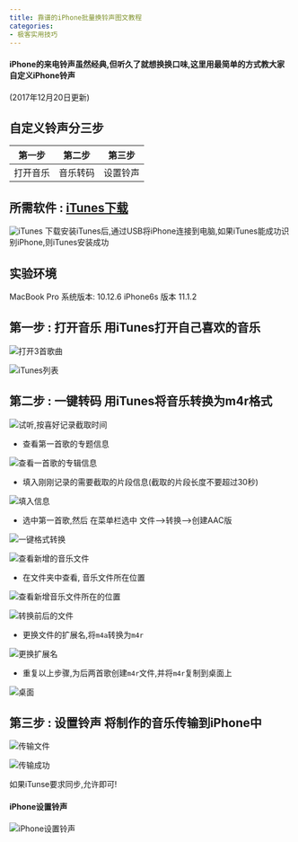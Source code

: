 ```yaml
---
title: 靠谱的iPhone批量换铃声图文教程
categories:
- 极客实用技巧
---
```


####  iPhone的来电铃声虽然经典,但听久了就想换换口味,这里用最简单的方式教大家自定义iPhone铃声

(2017年12月20日更新)

## 自定义铃声分三步 
| 第一步   | 第二步   | 第三步   |
| -------- | -------- | -------- |
| 打开音乐 | 音乐转码 | 设置铃声 |

## 所需软件 : [iTunes下载](https://www.apple.com/cn/itunes/download/)

![iTunes](https://cdn.fangyuanxiaozhan.com/assets/16942489708586SZiZiAk.png)
下载安装iTunes后,通过USB将iPhone连接到电脑,如果iTunes能成功识别iPhone,则iTunes安装成功

## 实验环境
MacBook Pro 系统版本: 10.12.6
iPhone6s 版本 11.1.2

 ## 第一步 : 打开音乐  用iTunes打开自己喜欢的音乐

![打开3首歌曲](https://cdn.fangyuanxiaozhan.com/assets/1694248973352HfTdNFjx.png)

![iTunes列表](https://cdn.fangyuanxiaozhan.com/assets/1694248976564sGcTBXAw.png)

## 第二步 :  一键转码   用iTunes将音乐转换为m4r格式

![试听,按喜好记录截取时间](https://cdn.fangyuanxiaozhan.com/assets/1694248980734t4F7ai5s.png)

-  查看第一首歌的专题信息

![查看一首歌的专辑信息](https://cdn.fangyuanxiaozhan.com/assets/1694248986278XwNBmATK.png)

- 填入刚刚记录的需要截取的片段信息(截取的片段长度不要超过30秒)

![填入信息](https://cdn.fangyuanxiaozhan.com/assets/1694248989775Rd4a1iKd.png)

- 选中第一首歌,然后 在菜单栏选中 文件-->转换-->创建AAC版

![一键格式转换](https://cdn.fangyuanxiaozhan.com/assets/1694248993523xNYix6m0.png)

![查看新增的音乐文件](https://cdn.fangyuanxiaozhan.com/assets/1694249002040c1j7apRT.png)

- 在文件夹中查看, 音乐文件所在位置

![查看新增音乐文件所在的位置](https://cdn.fangyuanxiaozhan.com/assets/1694249009407Mrte4zfm.png)

![转换前后的文件](https://cdn.fangyuanxiaozhan.com/assets/16942490111818dRZ4JQx.png)

- 更换文件的扩展名,将`m4a`转换为`m4r`

![更换扩展名](https://cdn.fangyuanxiaozhan.com/assets/1694249014265jhjrpNZQ.png)

-  重复以上步骤,为后两首歌创建`m4r`文件,并将`m4r`复制到桌面上

![桌面](https://cdn.fangyuanxiaozhan.com/assets/16942490193141dhx5CDQ.png)




## 第三步 : 设置铃声   将制作的音乐传输到iPhone中

![传输文件](https://cdn.fangyuanxiaozhan.com/assets/1694249025363xRi4rMwX.png)

![传输成功](https://cdn.fangyuanxiaozhan.com/assets/1694249028042aAD2TNwG.png)

如果iTunse要求同步,允许即可!

#### iPhone设置铃声

![iPhone设置铃声](https://cdn.fangyuanxiaozhan.com/assets/1694249030302Cc7iaA4x.png)